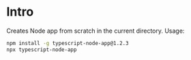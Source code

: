 # Intro

Creates Node app from scratch in the current directory. Usage:

```sh
npm install -g typescript-node-app@1.2.3
npx typescript-node-app
```
